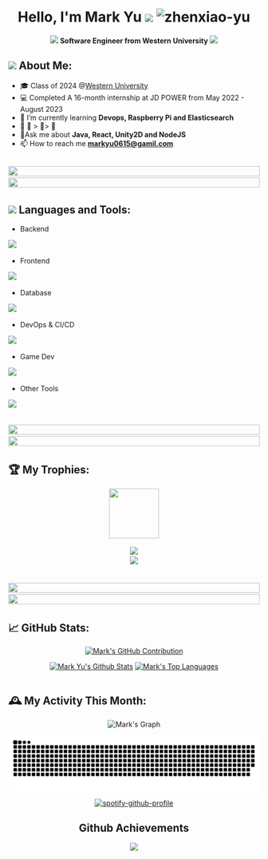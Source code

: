 <h1 align="center">
  Hello, I'm Mark Yu
  <img src="https://media.giphy.com/media/hvRJCLFzcasrR4ia7z/giphy.gif" width="28">
  <img src="https://komarev.com/ghpvc/?username=zhenxiao-yu&label=My%20Profile%20Views&color=0e75b6&style=flat" alt="zhenxiao-yu" /> 
</h1>


<h4 align="center">
 <img src="https://media.giphy.com/media/v1.Y2lkPTc5MGI3NjExbjN3ZjMyYng1ZTVudWhsZWlkY294YXVnb2F4eXlma2p6emNpejJpOSZlcD12MV9pbnRlcm5hbF9naWZfYnlfaWQmY3Q9cw/St36ELCghkgvrxTXoG/giphy.gif" width="50">
Software Engineer from Western University  
  <img src="https://media2.giphy.com/media/kz6JwjqYxXKSNdjxHb/giphy.gif?cid=6c09b952si9z3tntpm1mha7yb34bqzd2v70pv7f2ezb3nvy1&ep=v1_internal_gif_by_id&rid=giphy.gif&ct=s" width="50">
</h2>

<h2 align="left"><img src="https://media.tenor.com/Wg9fW_XEft0AAAAM/pout-christian-bale.gif" width="28"> About Me:</h2>

- :mortar_board: Class of 2024 @[Western University][uwo]
- 💻 Completed A 16-month internship at JD POWER from May 2022 - August 2023
- 🌱 I’m currently learning **Devops, Raspberry Pi and Elasticsearch**
- :pushpin: 🧧 > 🌾> 🌆
- 🚀Ask me about **Java, React, Unity2D and NodeJS**
- 📫 How to reach me **markyu0615@gamil.com**

<br>

<img src="https://i.imgur.com/dBaSKWF.gif" height="20" width="100%">
<img src="https://i.imgur.com/dBaSKWF.gif" height="20" width="100%">
<h2 align="left"><img src = "https://media2.giphy.com/media/QssGEmpkyEOhBCb7e1/giphy.gif?cid=ecf05e47a0n3gi1bfqntqmob8g9aid1oyj2wr3ds3mg700bl&rid=giphy.gif" width = 18> 
Languages and Tools: 
</h2>

- Backend
<p align="left">
  <a href="https://skillicons.dev">
    <img src="https://skillicons.dev/icons?i=express,java,nodejs,py,spring,fastapi,nestjs,kafka,solidity" />
  </a>
</p>

- Frontend
<p align="left">
  <a href="https://skillicons.dev">
    <img src="https://skillicons.dev/icons?i=ts,js,react,nextjs,redux,tailwind,materialui,vite,bootstrap,yarn,npm,jquery,css,html,vue,sass,vuetify" />
  </a>
</p>

- Database
<p align="left">
  <a href="https://skillicons.dev">
    <img src="https://skillicons.dev/icons?i=mongodb,mysql,cassandra,redis,dynamodb" />
  </a>
</p>

- DevOps & CI/CD
<p align="left">
  <a href="https://skillicons.dev">
    <img src="https://skillicons.dev/icons?i=docker,vercel,gitlab,gcp,firebase,heroku,kubernetes,jenkins,nginx,netlify,githubactions" />
  </a>
</p>

- Game Dev
<p align="left">
  <a href="https://skillicons.dev">
    <img src="https://skillicons.dev/icons?i=unity,unreal,blender,cpp,cs" />
  </a>
</p>

- Other Tools
<p align="left">
  <a href="https://skillicons.dev">
    <img src="https://skillicons.dev/icons?i=git,github,grafana,arch,figma,tensorflow,webstorm,ubuntu,xd,idea,md,regex,vscode,bash,postman,linux" />
  </a>
</p>

<br/>

<img src="https://i.imgur.com/dBaSKWF.gif" height="20" width="100%">
<img src="https://i.imgur.com/dBaSKWF.gif" height="20" width="100%">

<h2 align="left">🏆 My Trophies: </h2>

<p align="center">
<img src="https://media.giphy.com/media/v1.Y2lkPTc5MGI3NjExMjYxeWVhOHRlbDJ4eTZuYTBramdwY2pwd3Azd2F3b2RweHUzb2wzOSZlcD12MV9pbnRlcm5hbF9naWZfYnlfaWQmY3Q9cw/Exc9GvjitUCPczepZe/giphy.gif"  width="100px" height="100px"></p>			
<div align="center"><img src="https://github-profile-trophy.vercel.app/?username=zhenxiao-yu&theme=matrix&no-bg=true&no-frame=true&row=1&column=4&title=MultiLanguage,Commits,PullRequest,Reviews"> </div>
<div align="center">
<img src="https://github-profile-trophy.vercel.app/?username=zhenxiao-yu&theme=matrix&no-bg=true&no-frame=true&row=1&column=4&title=Repositories,Organizations,Stars,Followers">
 </div>
 <br><br>
<img src="https://i.imgur.com/dBaSKWF.gif" height="20" width="100%">
<img src="https://i.imgur.com/dBaSKWF.gif" height="20" width="100%">

<h2 align="left">📈 GitHub Stats:</h2>
<div align="center">

<p align="center">
  <a href="https://github.com/alsiam">
    <img src="https://github-profile-summary-cards.vercel.app/api/cards/profile-details?username=zhenxiao-yu&theme=radical" alt="Mark's GitHub Contribution"/>
  </a>
</p>

<a> 
    <a href="https://github.com/alsiam"><img alt="Mark Yu's Github Stats" src="https://denvercoder1-github-readme-stats.vercel.app/api?username=zhenxiao-yu&show_icons=true&count_private=true&theme=react&border_color=7F3FBF&bg_color=0D1117&title_color=F85D7F&icon_color=F8D866" height="192px" width="49.5%"/></a>
  <a href="https://github.com/alsiam"><img alt="Mark's Top Languages" src="https://denvercoder1-github-readme-stats.vercel.app/api/top-langs/?username=zhenxiao-yu&langs_count=8&layout=compact&theme=react&border_color=7F3FBF&bg_color=0D1117&title_color=F85D7F&icon_color=F8D866" height="192px" width="49.5%"/></a>
  <br/>
</a>

<br>
<h2 align="left">🕰️ My Activity This Month:</h2>

![Mark's Graph](https://github-readme-activity-graph.vercel.app/graph?username=zhenxiao-yu&custom_title=Mark's%20GitHub%20Activity%20Graph&bg_color=0D1117&color=7F3FBF&line=7F3FBF&point=7F3FBF&area_color=FFFFFF&title_color=FFFFFF&area=true)

<p align="center">
  <img  src="https://raw.githubusercontent.com/Elanza-48/Elanza-48/main/resources/img/github-contribution-grid-snake.svg"
    alt="example" />
</p>

[![spotify-github-profile](https://spotify-github-profile.kittinanx.com/api/view?uid=317xma3mkahx2sgwksrv72bvlywm&cover_image=true&theme=default&show_offline=true&background_color=121212&interchange=false)](https://spotify-github-profile.kittinanx.com/api/view?uid=317xma3mkahx2sgwksrv72bvlywm&redirect=true)

## Github Achievements  
![](https://github-profile-trophy.vercel.app/?username=zhenxiao-yu&theme=tokyonight&no-frame=false&no-bg=false&margin-w=4)


</div>




[uwo]: https://www.uwo.ca/
